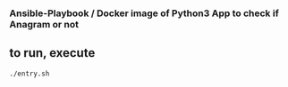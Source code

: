 ### Ansible-Playbook / Docker image of Python3 App to check if Anagram or not

## to run, execute
```bash
./entry.sh
```